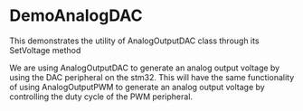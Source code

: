 # DemoAnalogDAC

This demonstrates the utility of AnalogOutputDAC class through its SetVoltage
method

We are using AnalogOutputDAC to generate an analog output voltage by using the
DAC peripheral on the stm32. 
This will have the same functionality of using AnalogOutputPWM to generate an
analog output voltage by controlling the duty cycle of the PWM peripheral.